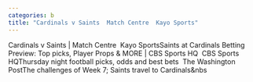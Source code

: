 ```yaml
---
categories: b
title: "Cardinals v Saints  Match Centre  Kayo Sports"
---
```

Cardinals v Saints | Match Centre&nbsp;&nbsp;Kayo SportsSaints at Cardinals Betting Preview: Top picks, Player Props & MORE | CBS Sports HQ&nbsp;&nbsp;CBS Sports HQThursday night football picks, odds and best bets&nbsp;&nbsp;The Washington PostThe challenges of Week 7; Saints travel to Cardinals&nbs